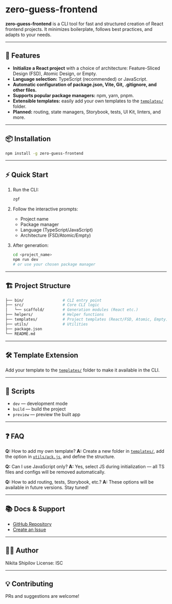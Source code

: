 # zero-guess-frontend

**zero-guess-frontend** is a CLI tool for fast and structured creation of React frontend projects. It minimizes boilerplate, follows best practices, and adapts to your needs.

---

## 🚀 Features

* **Initialize a React project** with a choice of architecture: Feature-Sliced Design (FSD), Atomic Design, or Empty.
* **Language selection:** TypeScript (recommended) or JavaScript.
* **Automatic configuration of package.json, Vite, Git, .gitignore, and other files.**
* **Supports popular package managers:** npm, yarn, pnpm.
* **Extensible templates:** easily add your own templates to the [`templates/`](templates/) folder.
* **Planned:** routing, state managers, Storybook, tests, UI Kit, linters, and more.

---

## 📦 Installation

```bash
npm install -g zero-guess-frontend
```

---

## ⚡ Quick Start

1. Run the CLI:

   ```bash
   zgf
   ```

2. Follow the interactive prompts:

   * Project name
   * Package manager
   * Language (TypeScript/JavaScript)
   * Architecture (FSD/Atomic/Empty)

3. After generation:

   ```bash
   cd <project_name>
   npm run dev
   # or use your chosen package manager
   ```

---

## 🏗️ Project Structure

```bash
├── bin/                 # CLI entry point
├── src/                 # Core CLI logic
│   └── scaffold/        # Generation modules (React etc.)
├── helpers/             # Helper functions
├── templates/           # Project templates (React/FSD, Atomic, Empty)
├── utils/               # Utilities
├── package.json
└── README.md
```

---

## 🛠️ Template Extension

Add your template to the [`templates/`](templates/) folder to make it available in the CLI.

---

## 📝 Scripts

* `dev` — development mode
* `build` — build the project
* `preview` — preview the built app

---

## ❓ FAQ

**Q:** How to add my own template?
**A:** Create a new folder in [`templates/`](templates/), add the option in [`utils/ack.js`](utils/ack.js), and define the structure.

**Q:** Can I use JavaScript only?
**A:** Yes, select JS during initialization — all TS files and configs will be removed automatically.

**Q:** How to add routing, tests, Storybook, etc.?
**A:** These options will be available in future versions. Stay tuned!

---

## 📚 Docs & Support

* [GitHub Repository](https://github.com/LAYT73/zero-guess-frontend)
* [Create an Issue](https://github.com/LAYT73/zero-guess-frontend/issues)

---

## 🧑‍💻 Author

Nikita Shipilov
License: ISC

---

## 💡 Contributing

PRs and suggestions are welcome!
